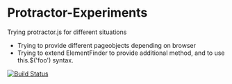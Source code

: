 # Protractor-Experiments
Trying protractor.js for different situations

- Trying to provide different pageobjects depending on browser
- Trying to extend ElementFinder to provide additional method, and to use this.$('foo') syntax.


[![Build Status](https://travis-ci.org/Xotabu4/Protractor-Experiments.svg?branch=master)](https://travis-ci.org/Xotabu4/Protractor-Experiments)
